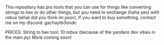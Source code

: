 This repository has pro tools that you can use for things like converting strings to hex or do other things, but you need to exchange (haha yes) with robux (what did you think im poor), If you want to buy something, contact me on my discord: gachaytb3ondc

PRICES:
String to hex tool: 10 robux (because of the yandere dev vibes in the main.py)
More coming soon!
